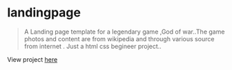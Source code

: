 # landingpage

>A Landing page template for a legendary game ,God of war..The game  photos and content are from wikipedia and through various source from internet .
Just a html css begineer project..

View project [here](https://pensive-swirles-5dd7b7.netlify.app/) 



